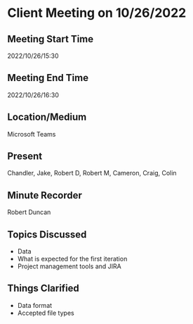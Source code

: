 # Client Meeting on 10/26/2022

## Meeting Start Time

2022/10/26/15:30

## Meeting End Time

2022/10/26/16:30

## Location/Medium

Microsoft Teams

## Present

Chandler, Jake, Robert D, Robert M, Cameron, Craig, Colin

## Minute Recorder

Robert Duncan

## Topics Discussed

  - Data
  - What is expected for the first iteration
  - Project management tools and JIRA

## Things Clarified

 - Data format
 - Accepted file types

